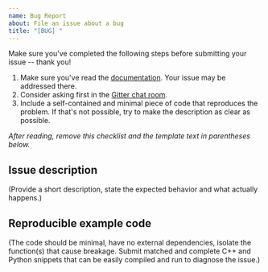 ```yaml
---
name: Bug Report
about: File an issue about a bug
title: "[BUG] "
---
```



Make sure you've completed the following steps before submitting your issue -- thank you!

1. Make sure you've read the [documentation](http://pybind11.readthedocs.io/en/latest/). Your issue may be addressed there.
2. Consider asking first in the [Gitter chat room](https://gitter.im/pybind/Lobby).
3. Include a self-contained and minimal piece of code that reproduces the problem. If that's not possible, try to make the description as clear as possible.

*After reading, remove this checklist and the template text in parentheses below.*

## Issue description

(Provide a short description, state the expected behavior and what actually happens.)

## Reproducible example code

(The code should be minimal, have no external dependencies, isolate the function(s) that cause breakage. Submit matched and complete C++ and Python snippets that can be easily compiled and run to diagnose the issue.)
